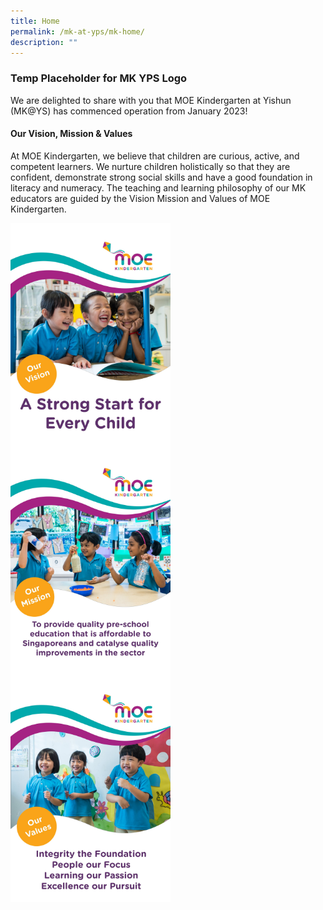 ```yaml
---
title: Home
permalink: /mk-at-yps/mk-home/
description: ""
---
```

### Temp Placeholder for MK YPS Logo

We are delighted to share with you that MOE Kindergarten at Yishun (MK@YS) has commenced operation from January 2023!

#### **Our Vision, Mission &amp; Values**
At MOE Kindergarten, we believe that children are curious, active, and competent learners. We nurture children holistically so that they are confident, demonstrate strong social skills and have a good foundation in literacy and numeracy.
The teaching and learning philosophy of our MK educators are guided by the Vision Mission and Values of MOE Kindergarten.

<img src="/images/MK%20YPS/Vision%20Mission%20Values/mk_vision_2021.jpg" alt="MK Brochure" style="float:left;margin-right:10px;width:256px;height:362px;"><img src="/images/MK%20YPS/Vision%20Mission%20Values/mk_mission_2021.jpg" alt="MK Brochure" style="float:left;margin-right:10px;width:256px;height:362px;"><img src="/images/MK%20YPS/Vision%20Mission%20Values/mk_values_2021.jpg" alt="MK Brochure" style="float:left;margin-right:10px;width:256px;height:362px;">